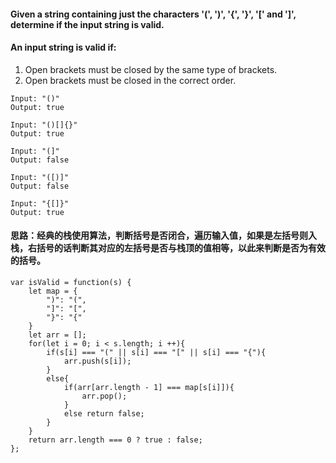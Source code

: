 #### Given a string containing just the characters '(', ')', '{', '}', '[' and ']', determine if the input string is valid.
#### An input string is valid if:
1. Open brackets must be closed by the same type of brackets.
2. Open brackets must be closed in the correct order.

```
Input: "()"
Output: true

Input: "()[]{}"
Output: true

Input: "(]"
Output: false

Input: "([)]"
Output: false

Input: "{[]}"
Output: true
```
#### 思路：经典的栈使用算法，判断括号是否闭合，遍历输入值，如果是左括号则入栈，右括号的话判断其对应的左括号是否与栈顶的值相等，以此来判断是否为有效的括号。

```
var isValid = function(s) {
    let map = {
        ")": "(",
        "]": "[",
        "}": "{"
    }
    let arr = [];
    for(let i = 0; i < s.length; i ++){
        if(s[i] === "(" || s[i] === "[" || s[i] === "{"){
            arr.push(s[i]);
        }
        else{
            if(arr[arr.length - 1] === map[s[i]]){
                arr.pop();
            }
            else return false;
        }
    }
    return arr.length === 0 ? true : false;
};
```


